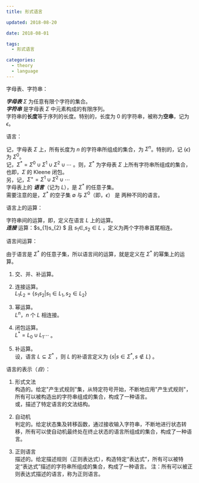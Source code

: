 ```yaml
---
title: 形式语言

updated: 2018-08-20

date: 2018-08-01

tags: 
  - 形式语言

categories: 
  - theory
  - language
---
```




字母表、字符串：

***字母表*** $\Sigma$ 为任意有限个字符的集合。   
***字符串*** 是字母表 $\Sigma$ 中元素构成的有限序列。    
字符串的**长度**等于序列的长度。特别的，长度为 0 的字符串，被称为**空串**，记为 $\epsilon$。



语言：

记，字母表 $\Sigma$ 上，所有长度为 $n$ 的字符串所组成的集合，为 $\Sigma^{n}$。特别的，记 $\{\epsilon\}$ 为 $\Sigma^{0}$。  
记，$\Sigma^{*} = \Sigma^{0}  \cup  \Sigma^{1} \cup  \Sigma^{2}  \cup \cdots$ 。则，$\Sigma^{*}$ 为字母表 $\Sigma$ 上所有字符串所组成的集合，也即，$\Sigma$ 的 Kleene 闭包。  
另，记，$\Sigma^{+} = \Sigma^{1} \cup  \Sigma^{2}  \cup \cdots$   
字母表上的 ***语言***（记为 $L$），是 $\Sigma^{*}$ 的任意子集。  
需要注意的是，$\Sigma^{*}$ 的空子集 $\emptyset$ 与 $\Sigma^{0}$（即，$\epsilon$） 是 两种不同的语言。



语言上的运算：

字符串间的运算，即，定义在语言 $L$ 上的运算。  
***连接*** 运算：$s_{1}s_{2} $ 且 $s_{1} \in, s_{2} \in L$ ，定义为两个字符串首尾相连。




语言间运算：

由于语言是 $\Sigma^{*}$ 的任意子集，所以语言间的运算，就是定义在 $\Sigma^{*}$ 的幂集上的运算。

1. 交、并、补运算。

2. 连接运算。  
   $L_{1}L_{2} = \{s_{1}s_{2} | s_{1} \in  L_{1}, s_{2} \in L_{2} \}$ 

3. 幂运算。  
   $L^{n}$，$n$ 个 $L$ 相连接。

4. 闭包运算。  
   $L^{*} = L_{0}  \cup L_{1} \cdots$  。

5. 补运算。  
   设，语言 $L \subseteq \Sigma^{*}$ ，则 $L$ 的补语言定义为 $\{s | s \in \Sigma^{*}, s \notin L \}$ 。




语言的表示（*自*）：

1. 形式文法  
   构造的。给定"产生式规则"集，从特定符号开始，不断地应用"产生式规则"，所有可以被构造出的字符串组成的集合，构成了一种语言。  
   或，描述了特定语言的文法结构。

2. 自动机  
   判定的。给定状态集及转移函数，通过接收输入字符串，不断地进行状态转移，所有可以使自动机最终处在终止状态的语言所组成的集合，构成了一种语言。

3. 正则语言  
   描述的。给定描述规则（正则表达式），构造特定“表达式”，所有可以被特定“表达式”描述的字符串所组成的集合，构成了一种语言。
   注：所有可以被正则表达式描述的语言，称为正则语言。


